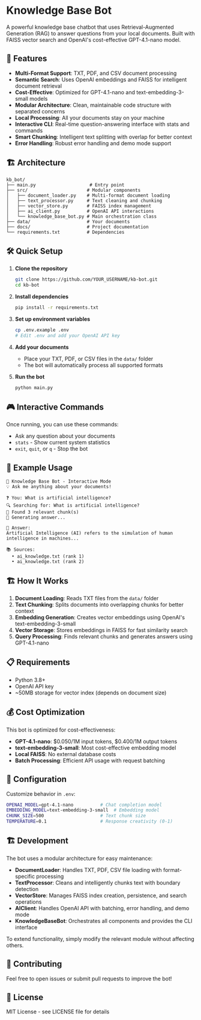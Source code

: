 # Knowledge Base Bot

A powerful knowledge base chatbot that uses Retrieval-Augmented Generation (RAG) to answer questions from your local documents. Built with FAISS vector search and OpenAI's cost-effective GPT-4.1-nano model.

## 🚀 Features

- **Multi-Format Support**: TXT, PDF, and CSV document processing
- **Semantic Search**: Uses OpenAI embeddings and FAISS for intelligent document retrieval
- **Cost-Effective**: Optimized for GPT-4.1-nano and text-embedding-3-small models
- **Modular Architecture**: Clean, maintainable code structure with separated concerns
- **Local Processing**: All your documents stay on your machine
- **Interactive CLI**: Real-time question-answering interface with stats and commands
- **Smart Chunking**: Intelligent text splitting with overlap for better context
- **Error Handling**: Robust error handling and demo mode support

## 🏗️ Architecture

```
kb_bot/
├── main.py                    # Entry point
├── src/                      # Modular components
│   ├── document_loader.py    # Multi-format document loading
│   ├── text_processor.py     # Text cleaning and chunking
│   ├── vector_store.py       # FAISS index management
│   ├── ai_client.py          # OpenAI API interactions
│   └── knowledge_base_bot.py # Main orchestration class
├── data/                     # Your documents
├── docs/                     # Project documentation
└── requirements.txt          # Dependencies
```

## 🛠️ Quick Setup

1. **Clone the repository**
   ```bash
   git clone https://github.com/YOUR_USERNAME/kb-bot.git
   cd kb-bot
   ```

2. **Install dependencies**
   ```bash
   pip install -r requirements.txt
   ```

3. **Set up environment variables**
   ```bash
   cp .env.example .env
   # Edit .env and add your OpenAI API key
   ```

4. **Add your documents**
   - Place your TXT, PDF, or CSV files in the `data/` folder
   - The bot will automatically process all supported formats

5. **Run the bot**
   ```bash
   python main.py
   ```

## 🎮 Interactive Commands

Once running, you can use these commands:
- Ask any question about your documents
- `stats` - Show current system statistics
- `exit`, `quit`, or `q` - Stop the bot

## 💬 Example Usage

```
🤖 Knowledge Base Bot - Interactive Mode
💡 Ask me anything about your documents!

❓ You: What is artificial intelligence?
🔍 Searching for: What is artificial intelligence?
📄 Found 3 relevant chunk(s)
🤖 Generating answer...

💬 Answer:
Artificial Intelligence (AI) refers to the simulation of human intelligence in machines...

📚 Sources:
  • ai_knowledge.txt (rank 1)
  • ai_knowledge.txt (rank 2)
```

## 🏗️ How It Works

1. **Document Loading**: Reads TXT files from the `data/` folder
2. **Text Chunking**: Splits documents into overlapping chunks for better context
3. **Embedding Generation**: Creates vector embeddings using OpenAI's text-embedding-3-small
4. **Vector Storage**: Stores embeddings in FAISS for fast similarity search
5. **Query Processing**: Finds relevant chunks and generates answers using GPT-4.1-nano

## 📋 Requirements

- Python 3.8+
- OpenAI API key
- ~50MB storage for vector index (depends on document size)

## 💰 Cost Optimization

This bot is optimized for cost-effectiveness:
- **GPT-4.1-nano**: $0.050/1M input tokens, $0.400/1M output tokens
- **text-embedding-3-small**: Most cost-effective embedding model
- **Local FAISS**: No external database costs
- **Batch Processing**: Efficient API usage with request batching

## 🔧 Configuration

Customize behavior in `.env`:
```bash
OPENAI_MODEL=gpt-4.1-nano          # Chat completion model
EMBEDDING_MODEL=text-embedding-3-small  # Embedding model
CHUNK_SIZE=500                     # Text chunk size
TEMPERATURE=0.1                    # Response creativity (0-1)
```

## 🏗️ Development

The bot uses a modular architecture for easy maintenance:

- **DocumentLoader**: Handles TXT, PDF, CSV file loading with format-specific processing
- **TextProcessor**: Cleans and intelligently chunks text with boundary detection
- **VectorStore**: Manages FAISS index creation, persistence, and search operations
- **AIClient**: Handles OpenAI API with batching, error handling, and demo mode
- **KnowledgeBaseBot**: Orchestrates all components and provides the CLI interface

To extend functionality, simply modify the relevant module without affecting others.

## 🤝 Contributing

Feel free to open issues or submit pull requests to improve the bot!

## 📄 License

MIT License - see LICENSE file for details
